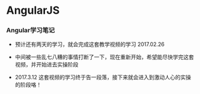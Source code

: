# AngularJS
### Angular学习笔记
- 预计还有两天的学习，就会完成这套教学视频的学习 2017.02.26

- 中间被一些乱七八糟的事情打断了一下，现在重新开始，希望能尽快学完这套视频，并开始进去实操阶段

- 2017.3.12 这套视频的学习终于告一段落，接下来就会进入到激动人心的实操的阶段咯！